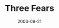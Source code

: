 ---
layout: message
category: message
series: "Fear Factor"
title: "Three Fears"
date: 2003-09-21
audio-description: "We live in a culture of fear. Terrorism, West Nile Virus, Christina Aguilera, and the list goes on. Where did all this come from? And is it all bad? Or is there such a thing as “good fear”? Join us as we look at what God has to say about fear."
audio: "http://www.crossroads.net/audio/2003%20-%20September%20-%20Fear%20Factor/FF_03_09-21-03_Three_Fears.mp3"
audio-title: "Three Fears"
audio-duration: "36:33"
---
